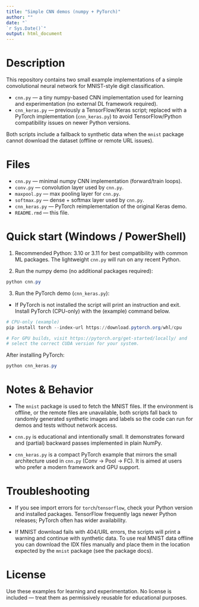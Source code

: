 ```yaml
---
title: "Simple CNN demos (numpy + PyTorch)"
author: ""
date: "`
`r Sys.Date()`"
output: html_document
---
```


# Description

This repository contains two small example implementations of a simple
convolutional neural network for MNIST-style digit classification.

- `cnn.py` — a tiny numpy-based CNN implementation used for learning
  and experimentation (no external DL framework required).
- `cnn_keras.py` — previously a TensorFlow/Keras script; replaced with a
  PyTorch implementation (`cnn_keras.py`) to avoid TensorFlow/Python
  compatibility issues on newer Python versions.

Both scripts include a fallback to synthetic data when the `mnist`
package cannot download the dataset (offline or remote URL issues).

# Files

- `cnn.py`       — minimal numpy CNN implementation (forward/train loops).
- `conv.py`      — convolution layer used by `cnn.py`.
- `maxpool.py`   — max pooling layer for `cnn.py`.
- `softmax.py`   — dense + softmax layer used by `cnn.py`.
- `cnn_keras.py` — PyTorch reimplementation of the original Keras demo.
- `README.rmd`   — this file.

# Quick start (Windows / PowerShell)

1. Recommended Python: 3.10 or 3.11 for best compatibility with common
   ML packages. The lightweight `cnn.py` will run on any recent Python.

2. Run the numpy demo (no additional packages required):

```powershell
python cnn.py
```

3. Run the PyTorch demo (`cnn_keras.py`):

- If PyTorch is not installed the script will print an instruction and
  exit. Install PyTorch (CPU-only) with the (example) command below.

```powershell
# CPU-only (example)
pip install torch --index-url https://download.pytorch.org/whl/cpu

# For GPU builds, visit https://pytorch.org/get-started/locally/ and
# select the correct CUDA version for your system.
```

After installing PyTorch:

```powershell
python cnn_keras.py
```

# Notes & Behavior

- The `mnist` package is used to fetch the MNIST files. If the
  environment is offline, or the remote files are unavailable, both
  scripts fall back to randomly generated synthetic images and labels so
  the code can run for demos and tests without network access.

- `cnn.py` is educational and intentionally small. It demonstrates
  forward and (partial) backward passes implemented in plain NumPy.

- `cnn_keras.py` is a compact PyTorch example that mirrors the small
  architecture used in `cnn.py` (Conv -> Pool -> FC). It is aimed at
  users who prefer a modern framework and GPU support.

# Troubleshooting

- If you see import errors for `torch`/`tensorflow`, check your Python
  version and installed packages. TensorFlow frequently lags newer
  Python releases; PyTorch often has wider availability.

- If MNIST download fails with 404/URL errors, the scripts will print a
  warning and continue with synthetic data. To use real MNIST data
  offline you can download the IDX files manually and place them in the
  location expected by the `mnist` package (see the package docs).

# License

Use these examples for learning and experimentation. No license is
included — treat them as permissively reusable for educational purposes.
